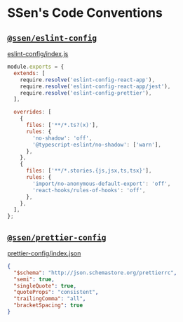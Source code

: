# SSen's Code Conventions

## [`@ssen/eslint-config`](eslint-config)

<!-- source eslint-config/index.js -->

[eslint-config/index.js](eslint-config/index.js)

```js
module.exports = {
  extends: [
    require.resolve('eslint-config-react-app'),
    require.resolve('eslint-config-react-app/jest'),
    require.resolve('eslint-config-prettier'),
  ],

  overrides: [
    {
      files: ['**/*.ts?(x)'],
      rules: {
        'no-shadow': 'off',
        '@typescript-eslint/no-shadow': ['warn'],
      },
    },
    {
      files: ['**/*.stories.{js,jsx,ts,tsx}'],
      rules: {
        'import/no-anonymous-default-export': 'off',
        'react-hooks/rules-of-hooks': 'off',
      },
    },
  ],
};
```

<!-- /source -->

## [`@ssen/prettier-config`](prettier-config)

<!-- source prettier-config/index.json -->

[prettier-config/index.json](prettier-config/index.json)

```json
{
  "$schema": "http://json.schemastore.org/prettierrc",
  "semi": true,
  "singleQuote": true,
  "quoteProps": "consistent",
  "trailingComma": "all",
  "bracketSpacing": true
}
```

<!-- /source -->
